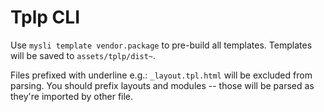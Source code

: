 # Tplp CLI

Use `mysli template vendor.package` to pre-build all templates. Templates will
be saved to `assets/tplp/dist~`.

Files prefixed with underline e.g.: `_layout.tpl.html` will be excluded from parsing.
You should prefix layouts and modules -- those will be parsed as they're
imported by other file.
